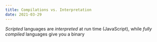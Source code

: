 ```yaml
---
title: Compilations vs. Interpretation
date: 2021-03-29
---
```


_Scripted_ languages are _interpreted_ at run time (JavaScript), while _fully compiled_ languages give you a binary

